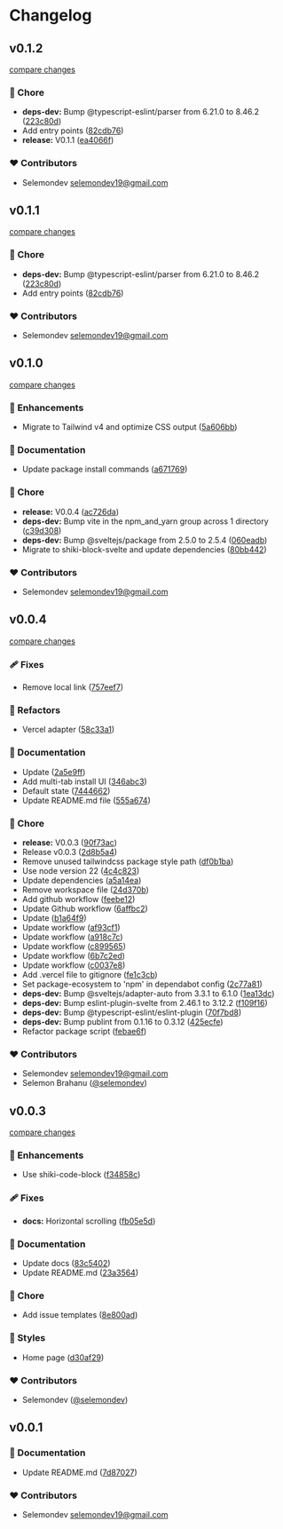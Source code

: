 # Changelog


## v0.1.2

[compare changes](https://github.com/selemondev/svelte-marquee/compare/v0.1.1...v0.1.2)

### 🏡 Chore

- **deps-dev:** Bump @typescript-eslint/parser from 6.21.0 to 8.46.2 ([223c80d](https://github.com/selemondev/svelte-marquee/commit/223c80d))
- Add entry points ([82cdb76](https://github.com/selemondev/svelte-marquee/commit/82cdb76))
- **release:** V0.1.1 ([ea4066f](https://github.com/selemondev/svelte-marquee/commit/ea4066f))

### ❤️ Contributors

- Selemondev <selemondev19@gmail.com>

## v0.1.1

[compare changes](https://github.com/selemondev/svelte-marquee/compare/v0.1.1...v0.1.1)

### 🏡 Chore

- **deps-dev:** Bump @typescript-eslint/parser from 6.21.0 to 8.46.2 ([223c80d](https://github.com/selemondev/svelte-marquee/commit/223c80d))
- Add entry points ([82cdb76](https://github.com/selemondev/svelte-marquee/commit/82cdb76))

### ❤️ Contributors

- Selemondev <selemondev19@gmail.com>

## v0.1.0

[compare changes](https://github.com/selemondev/svelte-marquee/compare/v0.0.4...v0.1.0)

### 🚀 Enhancements

- Migrate to Tailwind v4 and optimize CSS output ([5a606bb](https://github.com/selemondev/svelte-marquee/commit/5a606bb))

### 📖 Documentation

- Update package install commands ([a671769](https://github.com/selemondev/svelte-marquee/commit/a671769))

### 🏡 Chore

- **release:** V0.0.4 ([ac726da](https://github.com/selemondev/svelte-marquee/commit/ac726da))
- **deps-dev:** Bump vite in the npm_and_yarn group across 1 directory ([c39d308](https://github.com/selemondev/svelte-marquee/commit/c39d308))
- **deps-dev:** Bump @sveltejs/package from 2.5.0 to 2.5.4 ([060eadb](https://github.com/selemondev/svelte-marquee/commit/060eadb))
- Migrate to shiki-block-svelte and update dependencies ([80bb442](https://github.com/selemondev/svelte-marquee/commit/80bb442))

### ❤️ Contributors

- Selemondev <selemondev19@gmail.com>

## v0.0.4

[compare changes](https://github.com/selemondev/svelte-marquee/compare/v0.0.3...v0.0.4)

### 🩹 Fixes

- Remove local link ([757eef7](https://github.com/selemondev/svelte-marquee/commit/757eef7))

### 💅 Refactors

- Vercel adapter ([58c33a1](https://github.com/selemondev/svelte-marquee/commit/58c33a1))

### 📖 Documentation

- Update ([2a5e9ff](https://github.com/selemondev/svelte-marquee/commit/2a5e9ff))
- Add multi-tab install UI ([346abc3](https://github.com/selemondev/svelte-marquee/commit/346abc3))
- Default state ([7444662](https://github.com/selemondev/svelte-marquee/commit/7444662))
- Update README.md file ([555a674](https://github.com/selemondev/svelte-marquee/commit/555a674))

### 🏡 Chore

- **release:** V0.0.3 ([90f73ac](https://github.com/selemondev/svelte-marquee/commit/90f73ac))
- Release v0.0.3 ([2d8b5a4](https://github.com/selemondev/svelte-marquee/commit/2d8b5a4))
- Remove unused tailwindcss package style path ([df0b1ba](https://github.com/selemondev/svelte-marquee/commit/df0b1ba))
- Use node version 22 ([4c4c823](https://github.com/selemondev/svelte-marquee/commit/4c4c823))
- Update dependencies ([a5a14ea](https://github.com/selemondev/svelte-marquee/commit/a5a14ea))
- Remove workspace file ([24d370b](https://github.com/selemondev/svelte-marquee/commit/24d370b))
- Add github workflow ([feebe12](https://github.com/selemondev/svelte-marquee/commit/feebe12))
- Update Github workflow ([6affbc2](https://github.com/selemondev/svelte-marquee/commit/6affbc2))
- Update ([b1a64f9](https://github.com/selemondev/svelte-marquee/commit/b1a64f9))
- Update workflow ([af93cf1](https://github.com/selemondev/svelte-marquee/commit/af93cf1))
- Update workflow ([a918c7c](https://github.com/selemondev/svelte-marquee/commit/a918c7c))
- Update workflow ([c899565](https://github.com/selemondev/svelte-marquee/commit/c899565))
- Update workflow ([6b7c2ed](https://github.com/selemondev/svelte-marquee/commit/6b7c2ed))
- Update workflow ([c0037e8](https://github.com/selemondev/svelte-marquee/commit/c0037e8))
- Add .vercel file to gitignore ([fe1c3cb](https://github.com/selemondev/svelte-marquee/commit/fe1c3cb))
- Set package-ecosystem to 'npm' in dependabot config ([2c77a81](https://github.com/selemondev/svelte-marquee/commit/2c77a81))
- **deps-dev:** Bump @sveltejs/adapter-auto from 3.3.1 to 6.1.0 ([1ea13dc](https://github.com/selemondev/svelte-marquee/commit/1ea13dc))
- **deps-dev:** Bump eslint-plugin-svelte from 2.46.1 to 3.12.2 ([f109f16](https://github.com/selemondev/svelte-marquee/commit/f109f16))
- **deps-dev:** Bump @typescript-eslint/eslint-plugin ([70f7bd8](https://github.com/selemondev/svelte-marquee/commit/70f7bd8))
- **deps-dev:** Bump publint from 0.1.16 to 0.3.12 ([425ecfe](https://github.com/selemondev/svelte-marquee/commit/425ecfe))
- Refactor package script ([febae6f](https://github.com/selemondev/svelte-marquee/commit/febae6f))

### ❤️ Contributors

- Selemondev <selemondev19@gmail.com>
- Selemon Brahanu ([@selemondev](https://github.com/selemondev))

## v0.0.3

[compare changes](https://github.com/selemondev/svelte-marquee/compare/v0.0.2...v0.0.3)

### 🚀 Enhancements

- Use shiki-code-block ([f34858c](https://github.com/selemondev/svelte-marquee/commit/f34858c))

### 🩹 Fixes

- **docs:** Horizontal scrolling ([fb05e5d](https://github.com/selemondev/svelte-marquee/commit/fb05e5d))

### 📖 Documentation

- Update docs ([83c5402](https://github.com/selemondev/svelte-marquee/commit/83c5402))
- Update README.md ([23a3564](https://github.com/selemondev/svelte-marquee/commit/23a3564))

### 🏡 Chore

- Add issue templates ([8e800ad](https://github.com/selemondev/svelte-marquee/commit/8e800ad))

### 🎨 Styles

- Home page ([d30af29](https://github.com/selemondev/svelte-marquee/commit/d30af29))

### ❤️ Contributors

- Selemondev ([@selemondev](https://github.com/selemondev))

## v0.0.1


### 📖 Documentation

- Update README.md ([7d87027](https://github.com/selemondev/svelte-marquee/commit/7d87027))

### ❤️ Contributors

- Selemondev <selemondev19@gmail.com>

